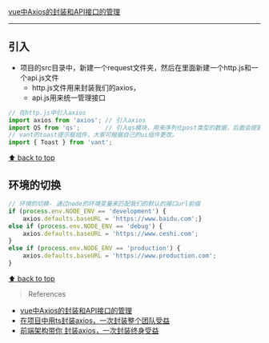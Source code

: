 [vue中Axios的封装和API接口的管理](#top)

-------------------------------------

## 引入

- 项目的src目录中，新建一个request文件夹，然后在里面新建一个http.js和一个api.js文件
  - http.js文件用来封装我们的axios，
  - api.js用来统一管理接口

```js
// 在http.js中引入axios
import axios from 'axios'; // 引入axios
import QS from 'qs';       // 引入qs模块，用来序列化post类型的数据，后面会提到
// vant的toast提示框组件，大家可根据自己的ui组件更改。
import { Toast } from 'vant'; 
```

[⬆ back to top](#top)

## 环境的切换

```js
// 环境的切换- 通过node的环境变量来匹配我们的默认的接口url前缀
if (process.env.NODE_ENV == 'development') {    
    axios.defaults.baseURL = 'https://www.baidu.com';} 
else if (process.env.NODE_ENV == 'debug') {    
    axios.defaults.baseURL = 'https://www.ceshi.com';
} 
else if (process.env.NODE_ENV == 'production') {    
    axios.defaults.baseURL = 'https://www.production.com';
}
```

[⬆ back to top](#top)

> References
- [vue中Axios的封装和API接口的管理](https://juejin.cn/post/6844903652881072141)
- [在项目中用ts封装axios，一次封装整个团队受益](https://juejin.cn/post/7071518211392405541)
- [前端架构带你 封装axios，一次封装终身受益](https://juejin.cn/post/7124573626161954823)
